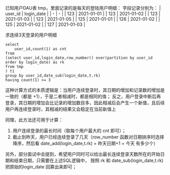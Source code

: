 已知用户DAU表 tmp，里面记录的是每天的登陆用户明细：
字段记录分别为：
| user_id | login_date |
| - | - |
| 123 | 2021-01-01 |
| 123 | 2021-01-02 |
| 123 | 2021-01-03 |
| 123 | 2021-01-05 |
| 125 | 2021-01-01 |
| 126 | 2021-01-02 |
| 125 | 2021-01-02 |
| 127 | 2021-01-03 |

求连续3天登录的用户明细

```
select 
    user_id,count(1) as cnt
from
(select user_id,login_date,row_number() over(partition by user_id order by login_date) as rk
from tmp
) t1
group by user_id,date_sub(login_date,t.rk)
having count(1) >= 3

```
这种计算方式的本质逻辑是：当用户连续登录时，其日期的增加和记录数的增加是一致的（都是 +1），于是二者相减时，都是相同的值；
反之，用户登录中断后再登录，其日期的增加会比记录的增加数目多，因此相减后会产生一个新值，且后续用户再连续登录时，其相减的结果又会稳定在当前新值上


同理，此方法还可用于计算：
1. 用户连续登录的最长时间（取每个用户最大的 cnt 即可）；
2. 截止到昨天，用户已经连续登录了几天（row_number 函数对日期排序时选择降序，然后看 date_add(login_date,t.rk) = 昨天日期+1 = 今天 有多少个）

另外，部分面试中会提到，希望用户同时可以给出最长连续登录天数所在的开始日期和结束日期，只需要在上述SQL逻辑中，
按照 rk 和 date_sub(login_date,t.rk) 把原始的login_date 回算出来即可；
